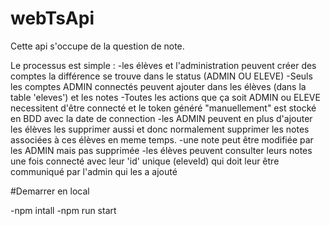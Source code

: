 # webTsApi

Cette api s'occupe de la question de note.

Le processus est simple :
-les élèves et l'administration peuvent créer des comptes la différence se trouve dans le status (ADMIN OU ELEVE)
-Seuls les comptes ADMIN connectés peuvent ajouter dans les élèves (dans la table 'eleves') et les notes
-Toutes les actions que ça soit ADMIN ou ELEVE necessitent d'être connecté et le token généré "manuellement" est stocké en BDD avec la date de connection
-les ADMIN peuvent en plus d'ajouter les élèves les supprimer aussi et donc normalement supprimer les notes associées à ces élèves en meme temps.
-une note peut être modifiée par les ADMIN mais pas supprimée
-les élèves peuvent consulter leurs notes une fois connecté avec leur 'id' unique (eleveId) qui doit leur être communiqué par l'admin qui les a ajouté


#Demarrer en local

-npm intall
-npm run start
